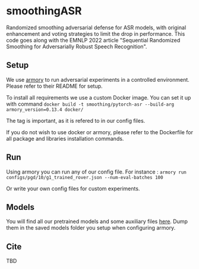 # smoothingASR
Randomized smoothing adversarial defense for ASR models, with original enhancement and voting strategies to limit the drop in performance. This code goes along with the EMNLP 2022 article "Sequential Randomized Smoothing for Adversarially Robust Speech Recognition".

## Setup
We use [armory](https://github.com/twosixlabs/armory) to run adversarial experiments in a controlled environment. Please refer to their README for setup.

To install all requirements we use a custom Docker image. You can set it up with command 
`docker build -t smoothing/pytorch-asr --build-arg armory_version=0.13.4 docker/`

The tag is important, as it is refered to in our config files.

If you do not wish to use docker or armory, please refer to the Dockerfile for all package and libraries installation commands.

## Run
Using armory you can run any of our config file. For instance : 
`armory run configs/pgd/10/g1_trained_rover.json --num-eval-batches 100`

Or write your own config files for custom experiments.

## Models

You will find all our pretrained models and some auxiliary files [here](https://drive.google.com/drive/folders/1MOx0H0Qf_f21pIrkoCPW6VNQJZk3BNe6?usp=sharing). Dump them in the saved models folder you setup when configuring armory.

## Cite
TBD
